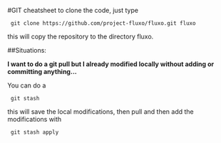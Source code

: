 #GIT cheatsheet
to clone the code, just type
```
 git clone https://github.com/project-fluxo/fluxo.git fluxo
```
this will copy the repository to the directory fluxo.

##Situations:
 
**I want to do a git pull but I already modified locally without adding or committing anything...**

You can do a 
```
 git stash
```
this will save the local modifications, then pull and then add the modifications with
```
 git stash apply
```


